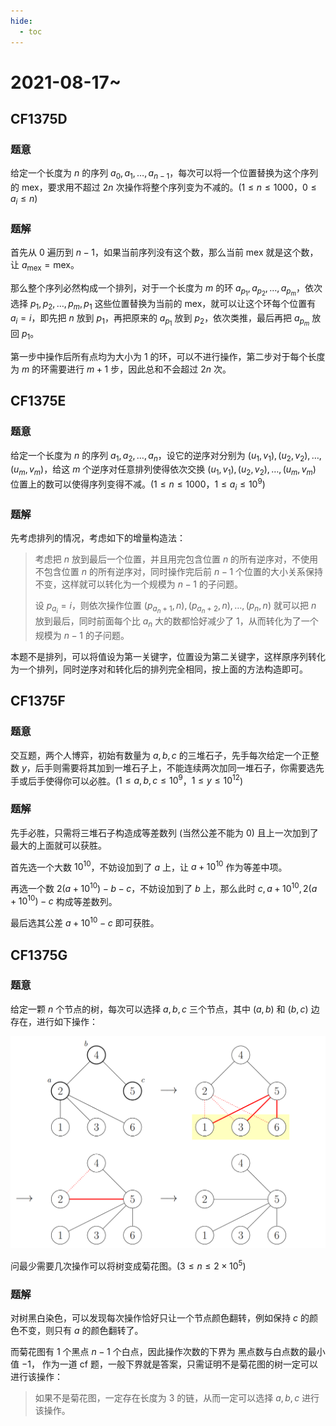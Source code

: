 ```yaml
---
hide:
  - toc
---
```


# 2021-08-17~

## **CF1375D**

### 题意

给定一个长度为 $n$ 的序列 $a_0,a_1,\ldots,a_{n-1}$，每次可以将一个位置替换为这个序列的 $\text{mex}$，要求用不超过 $2n$ 次操作将整个序列变为不减的。($1 \le n \le 1000$，$0 \le a_i \le n$)

### 题解

首先从 $0$ 遍历到 $n-1$，如果当前序列没有这个数，那么当前 $\text{mex}$ 就是这个数，让 $a_{\text{mex}}=\text{mex}$。

那么整个序列必然构成一个排列，对于一个长度为 $m$ 的环 $a_{p_1},a_{p_2},\ldots,a_{p_m}$，依次选择 $p_1,p_2,\ldots,p_m,p_1$ 这些位置替换为当前的 $\text{mex}$，就可以让这个环每个位置有 $a_i=i$，即先把 $n$ 放到 $p_1$，再把原来的 $a_{p_1}$ 放到 $p_2$，依次类推，最后再把 $a_{p_m}$ 放回 $p_1$。

第一步中操作后所有点均为大小为 $1$ 的环，可以不进行操作，第二步对于每个长度为 $m$ 的环需要进行 $m+1$ 步，因此总和不会超过 $2n$ 次。

## **CF1375E**

### 题意

给定一个长度为 $n$ 的序列 $a_1,a_2,\ldots,a_n$，设它的逆序对分别为 $(u_1,v_1),(u_2,v_2),\ldots,(u_m,v_m)$，给这 $m$ 个逆序对任意排列使得依次交换 $(u_1,v_1),(u_2,v_2),\ldots,(u_m,v_m)$ 位置上的数可以使得序列变得不减。($1 \le n \le 1000$，$1 \le a_i \le 10^9$)

### 题解

先考虑排列的情况，考虑如下的增量构造法：

> 考虑把 $n$ 放到最后一个位置，并且用完包含位置 $n$ 的所有逆序对，不使用不包含位置 $n$ 的所有逆序对，同时操作完后前 $n-1$ 个位置的大小关系保持不变，这样就可以转化为一个规模为 $n-1$ 的子问题。
>
> 设 $p_{a_i}=i$，则依次操作位置 $(p_{a_n+1},n),(p_{a_n+2},n),\ldots,(p_{n},n)$ 就可以把 $n$ 放到最后，同时前面每个比 $a_{n}$ 大的数都恰好减少了 $1$，从而转化为了一个规模为 $n-1$ 的子问题。
>

本题不是排列，可以将值设为第一关键字，位置设为第二关键字，这样原序列转化为一个排列，同时逆序对和转化后的排列完全相同，按上面的方法构造即可。

## **CF1375F**

### 题意

交互题，两个人博弈，初始有数量为 $a,b,c$ 的三堆石子，先手每次给定一个正整数 $y$，后手则需要将其加到一堆石子上，不能连续两次加同一堆石子，你需要选先手或后手使得你可以必胜。($1 \le a,b,c \le 10^9$，$1 \le y \le 10^{12}$)

### 题解

先手必胜，只需将三堆石子构造成等差数列 (当然公差不能为 $0$) 且上一次加到了最大的上面就可以获胜。

首先选一个大数 $10^{10}$，不妨设加到了 $a$ 上，让 $a+10^{10}$ 作为等差中项。

再选一个数 $2\left(a+10^{10}\right)-b-c$，不妨设加到了 $b$ 上，那么此时 $c,a+10^{10},2\left(a+10^{10}\right)-c$ 构成等差数列。

最后选其公差 $a+10^{10}-c$ 即可获胜。

## **CF1375G**

### 题意

给定一颗 $n$ 个节点的树，每次可以选择 $a,b,c$ 三个节点，其中 $(a,b)$ 和 $(b,c)$ 边存在，进行如下操作：

![cf1375g](cf1375g.png)

问最少需要几次操作可以将树变成菊花图。($3 \le n \le 2 \times 10^5$)

### 题解

对树黑白染色，可以发现每次操作恰好只让一个节点颜色翻转，例如保持 $c$ 的颜色不变，则只有 $a$ 的颜色翻转了。

而菊花图有 $1$ 个黑点 $n-1$ 个白点，因此操作次数的下界为 黑点数与白点数的最小值 $-1$， 作为一道 cf 题，一般下界就是答案，只需证明不是菊花图的树一定可以进行该操作：

> 如果不是菊花图，一定存在长度为 $3$ 的链，从而一定可以选择 $a,b,c$ 进行该操作。
